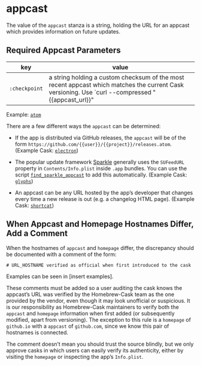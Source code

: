 # appcast

The value of the `appcast` stanza is a string, holding the URL for an appcast which provides information on future updates.

## Required Appcast Parameters

| key           | value       |
| ------------- | ----------- |
| `:checkpoint` | a string holding a custom checksum of the most recent appcast which matches the current Cask versioning. Use `curl --compressed "{{appcast_url}}" | sed 's|<pubDate>[^<]*</pubDate>||g' | shasum --algorithm 256` to calculate it.

Example: [`atom`](https://github.com/caskroom/homebrew-cask/blob/161f85b605e160ff96e7dd11732d85609e13dc51/Casks/atom.rb#L7#L8)

There are a few different ways the `appcast` can be determined:

 * If the app is distributed via GitHub releases, the `appcast` will be of the form `https://github.com/{{user}}/{{project}}/releases.atom`. (Example Cask: [`electron`](https://github.com/caskroom/homebrew-cask/blob/161f85b605e160ff96e7dd11732d85609e13dc51/Casks/electron.rb#L6#L7))

 * The popular update framework [Sparkle](http://sparkle-project.org) generally uses the `SUFeedURL` property in `Contents/Info.plist` inside `.app` bundles. You can use the script [`find_sparkle_appcast`](https://github.com/caskroom/homebrew-cask/blob/master/developer/bin/find_sparkle_appcast) to add this automatically. (Example Cask: [`glyphs`](https://github.com/caskroom/homebrew-cask/blob/161f85b605e160ff96e7dd11732d85609e13dc51/Casks/glyphs.rb#L6#L7))

* An appcast can be any URL hosted by the app’s developer that changes every time a new release is out (e.g. a changelog HTML page). (Example Cask: [`shortcat`](https://github.com/caskroom/homebrew-cask/blob/161f85b605e160ff96e7dd11732d85609e13dc51/Casks/shortcat.rb#L6#L7))

## When Appcast and Homepage Hostnames Differ, Add a Comment

When the hostnames of `appcast` and `homepage` differ, the discrepancy should be documented with a comment of the form:

```
# URL_HOSTNAME verified as official when first introduced to the cask
```

Examples can be seen in [insert examples].

These comments must be added so a user auditing the cask knows the appcast’s URL was verified by the Homebrew-Cask team as the one provided by the vendor, even though it may look unofficial or suspicious. It is our responsibility as Homebrew-Cask maintainers to verify both the `appcast` and `homepage` information when first added (or subsequently modified, apart from versioning). The exception to this rule is a `homepage` of `github.io` with a `appcast` of `github.com`, since we know this pair of hostnames is connected.

The comment doesn’t mean you should trust the source blindly, but we only approve casks in which users can easily verify its authenticity, either by visiting the `homepage` or inspecting the app’s `Info.plist`.
